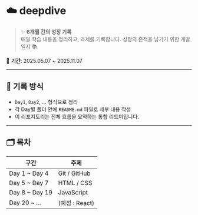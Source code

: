 # ☁️ deepdive

> ✨ **6개월 간의 성장 기록**  
> 매일 학습 내용을 정리하고, 과제를 기록합니다. 성장의 흔적을 남기기 위한 개발일지 📚

📅 **기간**: 2025.05.07 ~ 2025.11.07

---

## 📖 기록 방식

- `Day1`, `Day2`, ... 형식으로 정리
- 각 Day별 폴더 안에 `README.md` 파일로 세부 내용 작성
- 이 리포지토리는 전체 흐름을 요약하는 통합 리드미입니다.

---

## 🗂️ 목차

| 구간            | 주제           |
|---------------|--------------|
| Day 1 ~ Day 4 | Git / GitHub |
| Day 5 ~ Day 7 | HTML / CSS   |
| Day 8 ~ Day 19 | JavaScript   |
| Day 20 ~ ...  | (예정 : React) |




